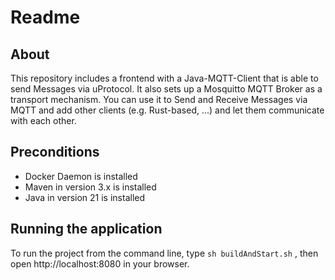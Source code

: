 # Readme

## About

This repository includes a frontend with a Java-MQTT-Client that is able to send Messages via uProtocol. 
It also sets up a Mosquitto MQTT Broker as a transport mechanism. 
You can use it to Send and Receive Messages via MQTT and add other clients (e.g. Rust-based, ...) and let them communicate with each other. 

## Preconditions

- Docker Daemon is installed
- Maven in version 3.x is installed
- Java in version 21 is installed

## Running the application

To run the project from the command line,
type `sh buildAndStart.sh` , then open
http://localhost:8080 in your browser.
